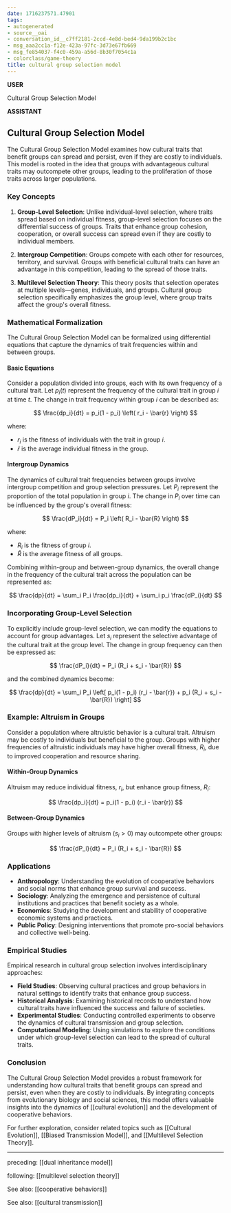 ```yaml
---
date: 1716237571.47901
tags:
- autogenerated
- source__oai
- conversation_id__c7ff2181-2ccd-4e8d-bed4-9da199b2c1bc
- msg_aaa2cc1a-f12e-423a-97fc-3d73e67fb669
- msg_fe854037-f4c0-459a-a56d-8b30f7054c1a
- colorclass/game-theory
title: cultural group selection model
---
```


**USER**

Cultural Group Selection Model


**ASSISTANT**

## Cultural Group Selection Model

The Cultural Group Selection Model examines how cultural traits that benefit groups can spread and persist, even if they are costly to individuals. This model is rooted in the idea that groups with advantageous cultural traits may outcompete other groups, leading to the proliferation of those traits across larger populations.

### Key Concepts

1. **Group-Level Selection**: Unlike individual-level selection, where traits spread based on individual fitness, group-level selection focuses on the differential success of groups. Traits that enhance group cohesion, cooperation, or overall success can spread even if they are costly to individual members.

2. **Intergroup Competition**: Groups compete with each other for resources, territory, and survival. Groups with beneficial cultural traits can have an advantage in this competition, leading to the spread of those traits.

3. **Multilevel Selection Theory**: This theory posits that selection operates at multiple levels—genes, individuals, and groups. Cultural group selection specifically emphasizes the group level, where group traits affect the group's overall fitness.

### Mathematical Formalization

The Cultural Group Selection Model can be formalized using differential equations that capture the dynamics of trait frequencies within and between groups.

#### Basic Equations

Consider a population divided into groups, each with its own frequency of a cultural trait. Let $p_i(t)$ represent the frequency of the cultural trait in group $i$ at time $t$. The change in trait frequency within group $i$ can be described as:

$$
\frac{dp_i}{dt} = p_i(1 - p_i) \left( r_i - \bar{r} \right)
$$

where:
- $r_i$ is the fitness of individuals with the trait in group $i$.
- $\bar{r}$ is the average individual fitness in the group.

#### Intergroup Dynamics

The dynamics of cultural trait frequencies between groups involve intergroup competition and group selection pressures. Let $P_i$ represent the proportion of the total population in group $i$. The change in $P_i$ over time can be influenced by the group's overall fitness:

$$
\frac{dP_i}{dt} = P_i \left( R_i - \bar{R} \right)
$$

where:
- $R_i$ is the fitness of group $i$.
- $\bar{R}$ is the average fitness of all groups.

Combining within-group and between-group dynamics, the overall change in the frequency of the cultural trait across the population can be represented as:

$$
\frac{dp}{dt} = \sum_i P_i \frac{dp_i}{dt} + \sum_i p_i \frac{dP_i}{dt}
$$

### Incorporating Group-Level Selection

To explicitly include group-level selection, we can modify the equations to account for group advantages. Let $s_i$ represent the selective advantage of the cultural trait at the group level. The change in group frequency can then be expressed as:

$$
\frac{dP_i}{dt} = P_i (R_i + s_i - \bar{R})
$$

and the combined dynamics become:

$$
\frac{dp}{dt} = \sum_i P_i \left[ p_i(1 - p_i) (r_i - \bar{r}) + p_i (R_i + s_i - \bar{R}) \right]
$$

### Example: Altruism in Groups

Consider a population where altruistic behavior is a cultural trait. Altruism may be costly to individuals but beneficial to the group. Groups with higher frequencies of altruistic individuals may have higher overall fitness, $R_i$, due to improved cooperation and resource sharing.

#### Within-Group Dynamics

Altruism may reduce individual fitness, $r_i$, but enhance group fitness, $R_i$:

$$
\frac{dp_i}{dt} = p_i(1 - p_i) (r_i - \bar{r})
$$

#### Between-Group Dynamics

Groups with higher levels of altruism ($s_i > 0$) may outcompete other groups:

$$
\frac{dP_i}{dt} = P_i (R_i + s_i - \bar{R})
$$

### Applications

- **Anthropology**: Understanding the evolution of cooperative behaviors and social norms that enhance group survival and success.
- **Sociology**: Analyzing the emergence and persistence of cultural institutions and practices that benefit society as a whole.
- **Economics**: Studying the development and stability of cooperative economic systems and practices.
- **Public Policy**: Designing interventions that promote pro-social behaviors and collective well-being.

### Empirical Studies

Empirical research in cultural group selection involves interdisciplinary approaches:

- **Field Studies**: Observing cultural practices and group behaviors in natural settings to identify traits that enhance group success.
- **Historical Analysis**: Examining historical records to understand how cultural traits have influenced the success and failure of societies.
- **Experimental Studies**: Conducting controlled experiments to observe the dynamics of cultural transmission and group selection.
- **Computational Modeling**: Using simulations to explore the conditions under which group-level selection can lead to the spread of cultural traits.

### Conclusion

The Cultural Group Selection Model provides a robust framework for understanding how cultural traits that benefit groups can spread and persist, even when they are costly to individuals. By integrating concepts from evolutionary biology and social sciences, this model offers valuable insights into the dynamics of [[cultural evolution]] and the development of cooperative behaviors.

For further exploration, consider related topics such as [[Cultural Evolution]], [[Biased Transmission Model]], and [[Multilevel Selection Theory]].


---

preceding: [[dual inheritance model]]  


following: [[multilevel selection theory]]

See also: [[cooperative behaviors]]


See also: [[cultural transmission]]